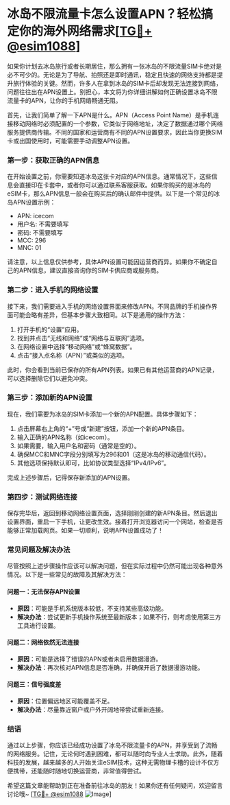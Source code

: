 # 冰岛不限流量卡怎么设置APN？轻松搞定你的海外网络需求[[TG💪+ @esim1088](https://t.me/s/esim1088)]

如果你计划去冰岛旅行或者长期居住，那么拥有一张冰岛的不限流量SIM卡绝对是必不可少的。无论是为了导航、拍照还是即时通讯，稳定且快速的网络支持都是提升旅行体验的关键。然而，许多人在拿到冰岛的SIM卡后却发现无法连接到网络，问题往往出在APN设置上。别担心，本文将为你详细讲解如何正确设置冰岛不限流量卡的APN，让你的手机网络畅通无阻。

首先，让我们简单了解一下APN是什么。APN（Access Point Name）是手机连接移动网络时必须配置的一个参数，它类似于网络地址，决定了数据通过哪个网络服务提供商传输。不同的国家和运营商有不同的APN设置要求，因此当你更换SIM卡或出国使用时，可能需要手动调整APN设置。

### **第一步：获取正确的APN信息**

在开始设置之前，你需要知道冰岛这张卡对应的APN信息。通常情况下，这些信息会直接印在卡套中，或者你可以通过联系客服获取。如果你购买的是冰岛的eSIM卡，那么APN信息一般会在购买后的确认邮件中提供。以下是一个常见的冰岛APN设置示例：

- APN: icecom
- 用户名: 不需要填写
- 密码: 不需要填写
- MCC: 296
- MNC: 01

请注意，以上信息仅供参考，具体APN设置可能因运营商而异。如果你不确定自己的APN信息，建议直接咨询你的SIM卡供应商或服务商。

### **第二步：进入手机的网络设置**

接下来，我们需要进入手机的网络设置界面来修改APN。不同品牌的手机操作界面可能会略有差异，但基本步骤大致相同。以下是通用的操作方法：

1. 打开手机的“设置”应用。
2. 找到并点击“无线和网络”或“网络与互联网”选项。
3. 在网络设置中选择“移动网络”或“蜂窝数据”。
4. 点击“接入点名称（APN）”或类似的选项。

此时，你会看到当前已保存的所有APN列表。如果已有其他运营商的APN记录，可以选择删除它们以避免冲突。

### **第三步：添加新的APN设置**

现在，我们需要为冰岛的SIM卡添加一个新的APN配置。具体步骤如下：

1. 点击屏幕右上角的“+”号或“新建”按钮，添加一个新的APN条目。
2. 输入正确的APN名称（如icecom）。
3. 如果需要，输入用户名和密码（通常是空的）。
4. 确保MCC和MNC字段分别填写为296和01（这是冰岛的移动通信代码）。
5. 其他选项保持默认即可，比如协议类型选择“IPv4/IPv6”。

完成上述步骤后，记得保存新添加的APN设置。

### **第四步：测试网络连接**

保存完毕后，返回到移动网络设置页面，选择刚刚创建的新APN条目。然后退出设置界面，重启一下手机，让更改生效。接着打开浏览器访问一个网站，检查是否能够正常加载网页。如果一切顺利，说明APN设置成功了！

### **常见问题及解决办法**

尽管按照上述步骤操作应该可以解决问题，但在实际过程中仍然可能出现各种意外情况。以下是一些常见的故障及其解决方法：

#### **问题一：无法保存APN设置**
   - **原因**：可能是手机系统版本较低，不支持某些高级功能。
   - **解决办法**：尝试更新手机操作系统至最新版本；如果不行，则考虑使用第三方工具进行设置。

#### **问题二：网络依然无法连接**
   - **原因**：可能是选择了错误的APN或者未启用数据漫游。
   - **解决办法**：再次核对APN信息是否准确，并确保开启了数据漫游功能。

#### **问题三：信号强度差**
   - **原因**：位置偏远地区可能覆盖不足。
   - **解决办法**：尽量靠近窗户或户外开阔地带尝试重新连接。

### **结语**

通过以上步骤，你应该已经成功设置了冰岛不限流量卡的APN，并享受到了流畅的网络服务。记住，无论何时遇到困难，都可以随时向专业人士求助。此外，随着科技的发展，越来越多的人开始关注eSIM技术，这种无需物理卡槽的设计不仅方便携带，还能随时随地切换运营商，非常值得尝试。

希望这篇文章能帮助到正在准备前往冰岛的朋友！如果你还有任何疑问，欢迎留言讨论哦~ [[TG💪+ @esim1088](https://t.me/s/esim1088) ![Image](https://i.postimg.cc/4NQfJmqS/Snipaste-2025-05-13-00-14-12.png)]